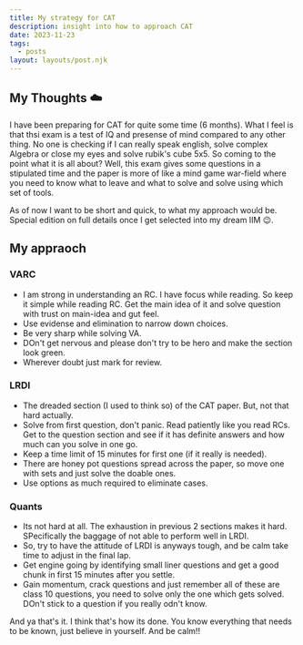 ```yaml
---
title: My strategy for CAT
description: insight into how to approach CAT
date: 2023-11-23
tags:
  - posts
layout: layouts/post.njk
---
```


## My Thoughts ☁️
I have been preparing for CAT for quite some time (6 months). What I feel is that thsi exam is a test of IQ and presense of mind compared to any other thing. No one is checking if I can really speak english, solve complex Algebra or close my eyes and solve rubik's cube 5x5. So coming to the point what it is all about?
Well, this exam gives some questions in a stipulated time and the paper is more of like a mind game war-field where you need to know what to leave and what to solve and solve using which set of tools.

As of now I want to be short and quick, to what my approach would be. Special edition on full details once I get selected into my dream IIM 😉.

## My appraoch

### VARC
- I am strong in understanding an RC. I have focus while reading. So keep it simple while reading RC. Get the main idea of it and solve question with trust on main-idea and gut feel.
- Use evidense and elimination to narrow down choices.
- Be very sharp while solving VA.
- DOn't get nervous and please don't try to be hero and make the section look green.
- Wherever doubt just mark for review.

### LRDI
- The dreaded section (I used to think so) of the CAT paper. But, not that hard actually.
- Solve from first question, don't panic. Read patiently like you read RCs. Get to the question section and see if it has definite answers and how much can you solve in one go.
- Keep a time limit of 15 minutes for first one (if it really is needed).
- There are honey pot questions spread across the paper, so move one with sets and just solve the doable ones.
- Use options as much required to eliminate cases.

### Quants
- Its not hard at all. The exhaustion in previous 2 sections makes it hard. SPecifically the baggage of not able to perform well in LRDI.
- So, try to have the attitude of LRDI is anyways tough, and be calm take time to adjust in the final lap.
- Get engine going by identifying small liner questions and get a good chunk in first 15 minutes after you settle.
- Gain momentum, crack questions and just remember all of these are class 10 questions, you need to solve only the one which gets solved. DOn't stick to a question if you really odn't know.


And ya that's it. I think that's how its done. You know everything that needs to be known, just believe in yourself. And be calm!!
